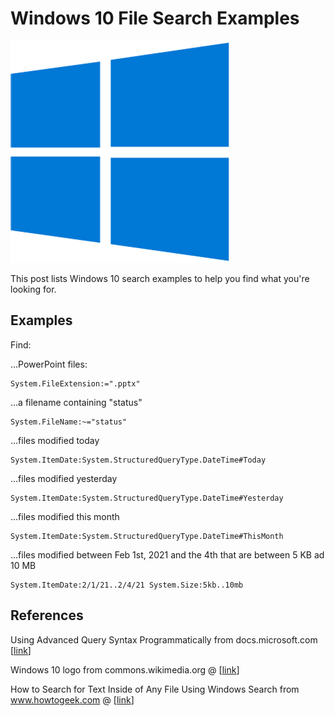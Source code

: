 # Windows 10 File Search Examples

![windows_10_logo](windows_10_logo.png)

This post lists Windows 10 search examples to help you find what you're looking for.

## Examples

Find:

...PowerPoint files:

```
System.FileExtension:=".pptx"
```

...a filename containing "status"

```
System.FileName:~="status"
```

...files modified today

```
System.ItemDate:System.StructuredQueryType.DateTime#Today
```

...files modified yesterday

```
System.ItemDate:System.StructuredQueryType.DateTime#Yesterday
```

...files modified this month

```
System.ItemDate:System.StructuredQueryType.DateTime#ThisMonth
```

...files modified between Feb 1st, 2021 and the 4th that are between 5 KB ad 10 MB

```
System.ItemDate:2/1/21..2/4/21 System.Size:5kb..10mb
```

## References

Using Advanced Query Syntax Programmatically from docs.microsoft.com [[link](https://docs.microsoft.com/en-us/windows/win32/search/-search-3x-advancedquerysyntax?redirectedfrom=MSDN)]

Windows 10 logo from commons.wikimedia.org @ [[link](https://commons.wikimedia.org/wiki/File:Windows_10_Logo.svg)]

How to Search for Text Inside of Any File Using Windows Search from www.howtogeek.com @ [[link](https://www.howtogeek.com/99406/how-to-search-for-text-inside-of-any-file-using-windows-search/)]
